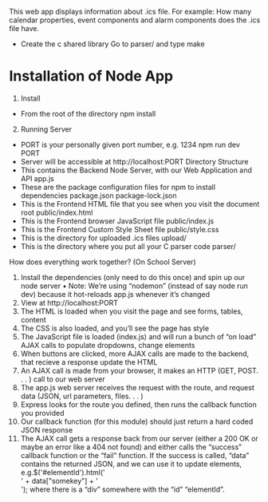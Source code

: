 This web app displays information about .ics file. For example: How many calendar properties, event components and alarm components
does the .ics file have.

- Create the c shared library 
Go to parser/ and type make 

# Installation of Node App
1. Install
- From the root of the directory
npm install
2. Running Server
- PORT is your personally given port number, e.g. 1234
npm run dev PORT
- Server will be accessible at http://localhost:PORT
Directory Structure
- This contains the Backend Node Server, with our Web Application and API
app.js
- These are the package configuration files for npm to install dependencies
package.json
package-lock.json
- This is the Frontend HTML file that you see when you visit the document root
public/index.html
- This is the Frontend browser JavaScript file
public/index.js
- This is the Frontend Custom Style Sheet file
public/style.css
- This is the directory for uploaded .ics files
upload/
- This is the directory where you put all your C parser code
parser/

How does everything work together? (On School Server)
1. Install the dependencies (only need to do this once) and spin up our node
server
• Note: We’re using “nodemon” (instead of say node run dev) because
it hot-reloads app.js whenever it’s changed
2. View at http://localhost:PORT
3. The HTML is loaded when you visit the page and see forms, tables, content
4. The CSS is also loaded, and you’ll see the page has style
5. The JavaScript file is loaded (index.js) and will run a bunch of “on load”
AJAX calls to populate dropdowns, change elements
6. When buttons are clicked, more AJAX calls are made to the backend, that
recieve a response update the HTML
7. An AJAX call is made from your browser, it makes an HTTP (GET,
POST. . . ) call to our web server
8. The app.js web server receives the request with the route, and request data
(JSON, url parameters, files. . . )
9. Express looks for the route you defined, then runs the callback function
you provided
10. Our callback function (for this module) should just return a hard coded
JSON response
11. The AJAX call gets a response back from our server (either a 200
OK or maybe an error like a 404 not found) and either calls the
“success” callback function or the “fail” function. If the success is
called, “data” contains the returned JSON, and we can use it to update
elements, e.g.$('#elementId').html('<div>' + data["somekey"] +
'</div>'); where there is a “div” somewhere with the “id” “elementId”.
